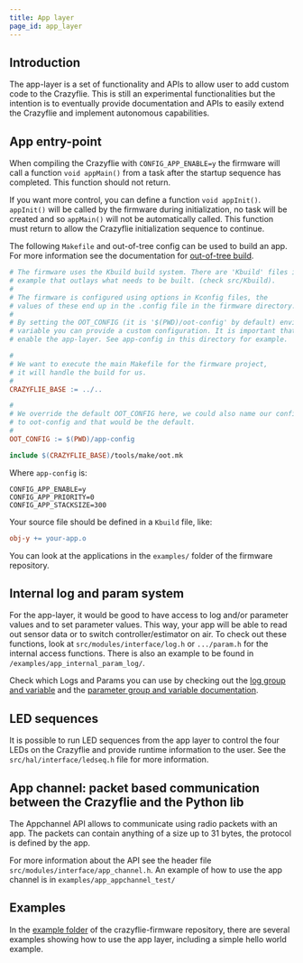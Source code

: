```yaml
---
title: App layer
page_id: app_layer
---
```


## Introduction

The app-layer is a set of functionality and APIs to allow user to add custom code to the Crazyflie.
This is still an experimental functionalities but the intention is to eventually provide documentation and APIs to easily extend the Crazyflie and implement autonomous capabilities.

## App entry-point

When compiling the Crazyflie with `CONFIG_APP_ENABLE=y` the firmware will call a function `void appMain()` from a task after the startup sequence has completed. This function should not return.

If you want more control, you can define a function `void appInit()`. `appInit()` will be called by the firmware during initialization, no task will be created and so `appMain()` will not be automatically called.
This function must return to allow the Crazyflie initialization sequence to continue.

The following `Makefile` and out-of-tree config can be used to build an app.
For more information see the documentation for [out-of-tree build](/docs/development/oot.md).

```Makefile
# The firmware uses the Kbuild build system. There are 'Kbuild' files in this
# example that outlays what needs to be built. (check src/Kbuild).
#
# The firmware is configured using options in Kconfig files, the
# values of these end up in the .config file in the firmware directory.
#
# By setting the OOT_CONFIG (it is '$(PWD)/oot-config' by default) environment
# variable you can provide a custom configuration. It is important that you
# enable the app-layer. See app-config in this directory for example.

#
# We want to execute the main Makefile for the firmware project,
# it will handle the build for us.
#
CRAZYFLIE_BASE := ../..

#
# We override the default OOT_CONFIG here, we could also name our config
# to oot-config and that would be the default.
#
OOT_CONFIG := $(PWD)/app-config

include $(CRAZYFLIE_BASE)/tools/make/oot.mk
```

Where `app-config` is:

```Kconfig
CONFIG_APP_ENABLE=y
CONFIG_APP_PRIORITY=0
CONFIG_APP_STACKSIZE=300
```

Your source file should be defined in a `Kbuild` file, like:

```Makefile
obj-y += your-app.o
```

You can look at the applications in the `examples/` folder of the firmware repository.

## Internal log and param system

For the app-layer, it would be good to have access to log and/or parameter values and to set parameter values. This way, your app will be able to read out sensor data or to switch controller/estimator on air. To check out these functions, look at `src/modules/interface/log.h` or `.../param.h` for the internal access functions. There is also an example to be found in `/examples/app_internal_param_log/`.

Check which Logs and Params you can use by checking out the [log group and variable](https://www.bitcraze.io/documentation/repository/crazyflie-firmware/master/api/logs/) and the [parameter group and variable documentation](https://www.bitcraze.io/documentation/repository/crazyflie-firmware/master/api/params/).

## LED sequences

It is possible to run LED sequences from the app layer to control the four LEDs on the Crazyflie and provide runtime information to the user. See the `src/hal/interface/ledseq.h` file for more information.

## App channel: packet based communication between the Crazyflie and the Python lib

The Appchannel API allows to communicate using radio packets with an app.
The packets can contain anything of a size up to 31 bytes, the protocol is defined by the app.

For more information about the API see the header file `src/modules/interface/app_channel.h`.
An example of how to use the app channel is in `examples/app_appchannel_test/`

## Examples

In the [example folder](https://github.com/bitcraze/crazyflie-firmware/tree/master/examples) of the crazyflie-firmware repository, there are several examples showing how to use the app layer, including a simple hello world example.
